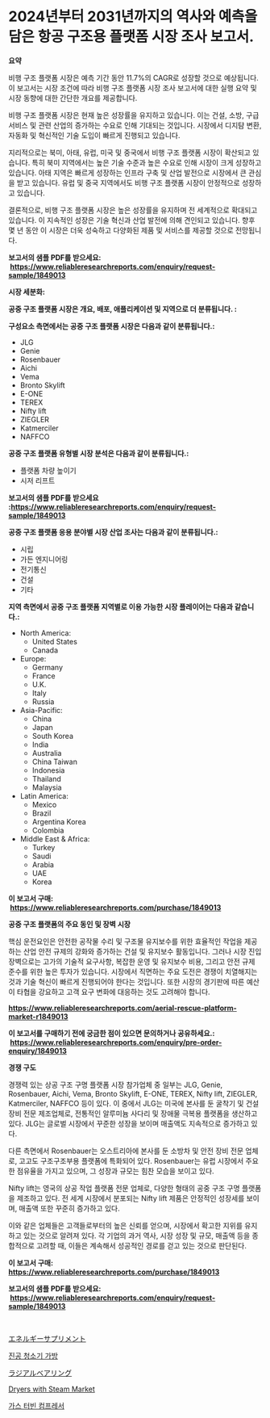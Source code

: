 <p><h1>2024년부터 2031년까지의 역사와 예측을 담은 항공 구조용 플랫폼 시장 조사 보고서.</h1></p><p><strong>요약</strong></p>
<p><p>비행 구조 플랫폼 시장은 예측 기간 동안 11.7%의 CAGR로 성장할 것으로 예상됩니다. 이 보고서는 시장 조건에 따라 비행 구조 플랫폼 시장 조사 보고서에 대한 실행 요약 및 시장 동향에 대한 간단한 개요를 제공합니다.</p><p>비행 구조 플랫폼 시장은 현재 높은 성장률을 유지하고 있습니다. 이는 건설, 소방, 구급 서비스 및 관련 산업의 증가하는 수요로 인해 기대되는 것입니다. 시장에서 디지턈 변환, 자동화 및 혁신적인 기술 도입이 빠르게 진행되고 있습니다.</p><p>지리적으로는 북미, 아태, 유럽, 미국 및 중국에서 비행 구조 플랫폼 시장이 확산되고 있습니다. 특히 북미 지역에서는 높은 기술 수준과 높은 수요로 인해 시장이 크게 성장하고 있습니다. 아태 지역은 빠르게 성장하는 인프라 구축 및 산업 발전으로 시장에서 큰 관심을 받고 있습니다. 유럽 및 중국 지역에서도 비행 구조 플랫폼 시장이 안정적으로 성장하고 있습니다.</p><p>결론적으로, 비행 구조 플랫폼 시장은 높은 성장률을 유지하며 전 세계적으로 확대되고 있습니다. 이 지속적인 성장은 기술 혁신과 산업 발전에 의해 견인되고 있습니다. 향후 몇 년 동안 이 시장은 더욱 성숙하고 다양화된 제품 및 서비스를 제공할 것으로 전망됩니다.</p></p>
<p><strong>보고서의 샘플 PDF를 받으세요: &nbsp;<a href="https://www.reliableresearchreports.com/enquiry/request-sample/1849013">https://www.reliableresearchreports.com/enquiry/request-sample/1849013</a></strong></p>
<p><strong>시장 세분화:</strong></p>
<p><strong> 공중 구조 플랫폼 시장은 개요, 배포, 애플리케이션 및 지역으로 더 분류됩니다. :</strong></p>
<p><strong>구성요소 측면에서는 공중 구조 플랫폼 시장은 다음과 같이 분류됩니다.:</strong></p>
<p><ul><li>JLG</li><li>Genie</li><li>Rosenbauer</li><li>Aichi</li><li>Vema</li><li>Bronto Skylift</li><li>E-ONE</li><li>TEREX</li><li>Nifty lift</li><li>ZIEGLER</li><li>Katmerciler</li><li>NAFFCO</li></ul></p>
<p><strong> 공중 구조 플랫폼 유형별 시장 분석은 다음과 같이 분류됩니다.:</strong></p>
<p><ul><li>플랫폼 차량 높이기</li><li>시저 리프트</li></ul></p>
<p><strong>보고서의 샘플 PDF를 받으세요 :<a href="https://www.reliableresearchreports.com/enquiry/request-sample/1849013">https://www.reliableresearchreports.com/enquiry/request-sample/1849013</a></strong></p>
<p><strong> 공중 구조 플랫폼 응용 분야별 시장 산업 조사는 다음과 같이 분류됩니다.:</strong></p>
<p><ul><li>시립</li><li>가든 엔지니어링</li><li>전기통신</li><li>건설</li><li>기타</li></ul></p>
<p><strong>지역 측면에서 공중 구조 플랫폼 지역별로 이용 가능한 시장 플레이어는 다음과 같습니다.:</strong></p>
<p><ul>
    <li>
        North America:
        <ul>
            <li>United States</li>
            <li>Canada</li>
        </ul>
    </li>
    <li>
        Europe:
        <ul>
            <li>Germany</li>
            <li>France</li>
            <li>U.K.</li>
            <li>Italy</li>
            <li>Russia</li>
        </ul>
    </li>
    <li>
        Asia-Pacific:
        <ul>
            <li>China</li>
            <li>Japan</li>
            <li>South Korea</li>
            <li>India</li>
            <li>Australia</li>
            <li>China Taiwan</li>
            <li>Indonesia</li>
            <li>Thailand</li>
            <li>Malaysia</li>
        </ul>
    </li>
    <li>
        Latin America:
        <ul>
            <li>Mexico</li>
            <li>Brazil</li>
            <li>Argentina Korea</li>
            <li>Colombia</li>
        </ul>
    </li>
    <li>
        Middle East & Africa:
        <ul>
            <li>Turkey</li>
            <li>Saudi</li>
            <li>Arabia</li>
            <li>UAE</li>
            <li>Korea</li>
        </ul>
    </li>
    </ul></p>
<p><strong>이 보고서 구매: &nbsp;<a href="https://www.reliableresearchreports.com/purchase/1849013">https://www.reliableresearchreports.com/purchase/1849013</a></strong></p>
<p><strong>공중 구조 플랫폼의 주요 동인 및 장벽 시장</strong></p>
<p><p>핵심 운전요인은 안전한 공작물 수리 및 구조물 유지보수를 위한 효율적인 작업을 제공하는 산업 안전 규제의 강화와 증가하는 건설 및 유지보수 활동입니다. 그러나 시장 진입 장벽으로는 고가의 기술적 요구사항, 복잡한 운영 및 유지보수 비용, 그리고 안전 규제 준수를 위한 높은 투자가 있습니다. 시장에서 직면하는 주요 도전은 경쟁이 치열해지는 것과 기술 혁신이 빠르게 진행되어야 한다는 것입니다. 또한 시장의 경기판에 따른 예산이 타협을 강요하고 고객 요구 변화에 대응하는 것도 고려해야 합니다.</p></p>
<p><strong><a href="https://www.reliableresearchreports.com/aerial-rescue-platform-market-r1849013">https://www.reliableresearchreports.com/aerial-rescue-platform-market-r1849013</a></strong></p>
<p><strong>이 보고서를 구매하기 전에 궁금한 점이 있으면 문의하거나 공유하세요.: &nbsp;<a href="https://www.reliableresearchreports.com/enquiry/pre-order-enquiry/1849013">https://www.reliableresearchreports.com/enquiry/pre-order-enquiry/1849013</a></strong></p>
<p><strong>경쟁 구도</strong></p>
<p><p>경쟁력 있는 상공 구조 구명 플랫폼 시장 참가업체 중 일부는 JLG, Genie, Rosenbauer, Aichi, Vema, Bronto Skylift, E-ONE, TEREX, Nifty lift, ZIEGLER, Katmerciler, NAFFCO 등이 있다. 이 중에서 JLG는 미국에 본사를 둔 굴착기 및 건설장비 전문 제조업체로, 전통적인 알루미늄 사다리 및 장애물 극복용 플랫폼을 생산하고 있다. JLG는 글로벌 시장에서 꾸준한 성장을 보이며 매출액도 지속적으로 증가하고 있다.</p><p>다른 측면에서 Rosenbauer는 오스트리아에 본사를 둔 소방차 및 안전 장비 전문 업체로, 고고도 구조구조부용 플랫폼에 특화되어 있다. Rosenbauer는 유럽 시장에서 주요한 점유율을 가지고 있으며, 그 성장과 규모는 힘찬 모습을 보이고 있다.</p><p>Nifty lift는 영국의 상공 작업 플랫폼 전문 업체로, 다양한 형태의 공중 구조 구명 플랫폼을 제조하고 있다. 전 세계 시장에서 분포되는 Nifty lift 제품은 안정적인 성장세를 보이며, 매출액 또한 꾸준히 증가하고 있다.</p><p>이와 같은 업체들은 고객들로부터의 높은 신뢰를 얻으며, 시장에서 확고한 지위를 유지하고 있는 것으로 알려져 있다. 각 기업의 과거 역사, 시장 성장 및 규모, 매출액 등을 종합적으로 고려할 때, 이들은 계속해서 성공적인 경로를 걷고 있는 것으로 판단된다.</p></p>
<p><strong>이 보고서 구매: &nbsp; <a href="https://www.reliableresearchreports.com/purchase/1849013">https://www.reliableresearchreports.com/purchase/1849013</a></strong></p>
<p><strong>보고서의 샘플 PDF를 받으세요: &nbsp;<a href="https://www.reliableresearchreports.com/enquiry/request-sample/1849013">https://www.reliableresearchreports.com/enquiry/request-sample/1849013</a></strong><strong></strong></p>
<p>&nbsp;</p>
<p><p><a href="https://medium.com/@jacksonwiza1924/%E3%82%A8%E3%83%8D%E3%83%AB%E3%82%AE%E3%83%BC%E3%82%B5%E3%83%97%E3%83%AA%E3%83%A1%E3%83%B3%E3%83%88%E5%B8%82%E5%A0%B4%E3%81%AE%E8%A6%8F%E6%A8%A1-cagr-%E3%83%88%E3%83%AC%E3%83%B3%E3%83%89-2024-2030-45a451934c98">エネルギーサプリメント</a></p><p><a href="https://medium.com/@emmettsaynford43546/%EC%A7%84%EA%B3%B5-%EC%B2%AD%EC%86%8C%EA%B8%B0-%EA%B0%80%EB%B0%A9-%EC%8B%9C%EC%9E%A5-%EC%A1%B0%EC%82%AC-%EB%B3%B4%EA%B3%A0%EC%84%9C-2024%EB%85%84%EB%B6%80%ED%84%B0-2031%EB%85%84%EA%B9%8C%EC%A7%80%EC%9D%98-%EC%97%AD%EC%82%AC%EC%99%80-%EC%98%88%EC%B8%A1-3c1ac59006d0">진공 청소기 가방</a></p><p><a href="https://github.com/Fatimaklein1/Market-Research-Report-List-1/blob/main/372968169365.md">ラジアルベアリング</a></p><p><a href="https://issuu.com/reportprime-2/docs/dryers-with-steam-market-size-2030.pptx">Dryers with Steam Market</a></p><p><a href="https://medium.com/@cierrahayes645/%EA%B0%80%EC%8A%A4-%ED%84%B0%EB%B9%88-%EC%95%95%EC%B6%95%EA%B8%B0-%EC%8B%9C%EC%9E%A5%EC%9D%80-2031%EB%85%84%EA%B9%8C%EC%A7%80%EC%9D%98-%EC%8B%9C%EC%9E%A5-%EC%A0%90%EC%9C%A0%EC%9C%A8-%EA%B7%9C%EB%AA%A8-%EB%B0%8F-%EC%98%88%EC%83%81-%EC%98%88%EC%B8%A1%EC%97%90-%EC%B4%88%EC%A0%90%EC%9D%84-%EB%A7%9E%EC%B6%94%EA%B3%A0-%EC%9E%88%EC%8A%B5%EB%8B%88%EB%8B%A4-f7e29b9ca697">가스 터빈 컴프레서</a></p></p>